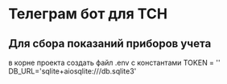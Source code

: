 # Телеграм бот для ТСН
## Для сбора показаний приборов учета
в корне проекта создать файл .env с константами
TOKEN = ''
DB_URL='sqlite+aiosqlite:///db.sqlite3'